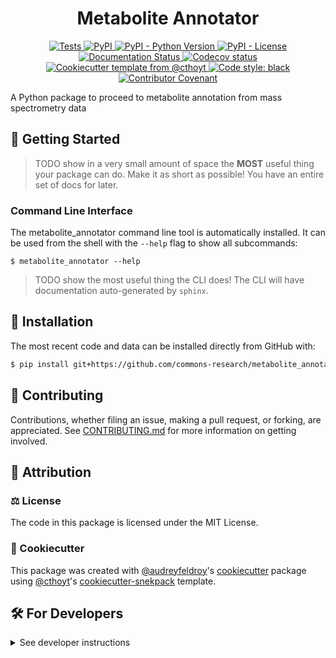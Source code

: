 <!--
<p align="center">
  <img src="https://github.com/commons-research/metabolite_annotator/raw/main/docs/source/logo.png" height="150">
</p>
-->

<h1 align="center">
  Metabolite Annotator
</h1>

<p align="center">
    <a href="https://github.com/commons-research/metabolite_annotator/actions/workflows/tests.yml">
        <img alt="Tests" src="https://github.com/commons-research/metabolite_annotator/workflows/tests.yml/badge.svg" />
    </a>
    <a href="https://pypi.org/project/metabolite_annotator">
        <img alt="PyPI" src="https://img.shields.io/pypi/v/metabolite_annotator" />
    </a>
    <a href="https://pypi.org/project/metabolite_annotator">
        <img alt="PyPI - Python Version" src="https://img.shields.io/pypi/pyversions/metabolite_annotator" />
    </a>
    <a href="https://github.com/commons-research/metabolite_annotator/blob/main/LICENSE">
        <img alt="PyPI - License" src="https://img.shields.io/pypi/l/metabolite_annotator" />
    </a>
    <a href='https://metabolite_annotator.readthedocs.io/en/latest/?badge=latest'>
        <img src='https://readthedocs.org/projects/metabolite_annotator/badge/?version=latest' alt='Documentation Status' />
    </a>
    <a href="https://codecov.io/gh/commons-research/metabolite_annotator/branch/main">
        <img src="https://codecov.io/gh/commons-research/metabolite_annotator/branch/main/graph/badge.svg" alt="Codecov status" />
    </a>  
    <a href="https://github.com/cthoyt/cookiecutter-python-package">
        <img alt="Cookiecutter template from @cthoyt" src="https://img.shields.io/badge/Cookiecutter-snekpack-blue" /> 
    </a>
    <a href='https://github.com/psf/black'>
        <img src='https://img.shields.io/badge/code%20style-black-000000.svg' alt='Code style: black' />
    </a>
    <a href="https://github.com/commons-research/metabolite_annotator/blob/main/.github/CODE_OF_CONDUCT.md">
        <img src="https://img.shields.io/badge/Contributor%20Covenant-2.1-4baaaa.svg" alt="Contributor Covenant"/>
    </a>
</p>

A Python package to proceed to metabolite annotation from mass spectrometry data

## 💪 Getting Started

> TODO show in a very small amount of space the **MOST** useful thing your package can do.
> Make it as short as possible! You have an entire set of docs for later.

### Command Line Interface

The metabolite_annotator command line tool is automatically installed. It can
be used from the shell with the `--help` flag to show all subcommands:

```shell
$ metabolite_annotator --help
```

> TODO show the most useful thing the CLI does! The CLI will have documentation auto-generated
> by `sphinx`.

## 🚀 Installation

<!-- Uncomment this section after your first ``tox -e finish``
The most recent release can be installed from
[PyPI](https://pypi.org/project/metabolite_annotator/) with:

```shell
$ pip install metabolite_annotator
```
-->

The most recent code and data can be installed directly from GitHub with:

```bash
$ pip install git+https://github.com/commons-research/metabolite_annotator.git
```

## 👐 Contributing

Contributions, whether filing an issue, making a pull request, or forking, are appreciated. See
[CONTRIBUTING.md](https://github.com/commons-research/metabolite_annotator/blob/master/.github/CONTRIBUTING.md) for more information on getting involved.

## 👋 Attribution

### ⚖️ License

The code in this package is licensed under the MIT License.

<!--
### 📖 Citation

Citation goes here!
-->

<!--
### 🎁 Support

This project has been supported by the following organizations (in alphabetical order):

- [Harvard Program in Therapeutic Science - Laboratory of Systems Pharmacology](https://hits.harvard.edu/the-program/laboratory-of-systems-pharmacology/)

-->

<!--
### 💰 Funding

This project has been supported by the following grants:

| Funding Body                                             | Program                                                                                                                       | Grant           |
|----------------------------------------------------------|-------------------------------------------------------------------------------------------------------------------------------|-----------------|
| DARPA                                                    | [Automating Scientific Knowledge Extraction (ASKE)](https://www.darpa.mil/program/automating-scientific-knowledge-extraction) | HR00111990009   |
-->

### 🍪 Cookiecutter

This package was created with [@audreyfeldroy](https://github.com/audreyfeldroy)'s
[cookiecutter](https://github.com/cookiecutter/cookiecutter) package using [@cthoyt](https://github.com/cthoyt)'s
[cookiecutter-snekpack](https://github.com/cthoyt/cookiecutter-snekpack) template.

## 🛠️ For Developers

<details>
  <summary>See developer instructions</summary>

The final section of the README is for if you want to get involved by making a code contribution.

### Development Installation

To install in development mode, use the following:

```bash
$ git clone git+https://github.com/commons-research/metabolite_annotator.git
$ cd metabolite_annotator
$ pip install -e .
```

### 🥼 Testing

After cloning the repository and installing `tox` with `pip install tox`, the unit tests in the `tests/` folder can be
run reproducibly with:

```shell
$ tox
```

Additionally, these tests are automatically re-run with each commit in a [GitHub Action](https://github.com/commons-research/metabolite_annotator/actions?query=workflow%3ATests).

### 📖 Building the Documentation

The documentation can be built locally using the following:

```shell
$ git clone git+https://github.com/commons-research/metabolite_annotator.git
$ cd metabolite_annotator
$ tox -e docs
$ open docs/build/html/index.html
``` 

The documentation automatically installs the package as well as the `docs`
extra specified in the [`setup.cfg`](setup.cfg). `sphinx` plugins
like `texext` can be added there. Additionally, they need to be added to the
`extensions` list in [`docs/source/conf.py`](docs/source/conf.py).

### 📦 Making a Release

After installing the package in development mode and installing
`tox` with `pip install tox`, the commands for making a new release are contained within the `finish` environment
in `tox.ini`. Run the following from the shell:

```shell
$ tox -e finish
```

This script does the following:

1. Uses [Bump2Version](https://github.com/c4urself/bump2version) to switch the version number in the `setup.cfg`,
   `src/metabolite_annotator/version.py`, and [`docs/source/conf.py`](docs/source/conf.py) to not have the `-dev` suffix
2. Packages the code in both a tar archive and a wheel using [`build`](https://github.com/pypa/build)
3. Uploads to PyPI using [`twine`](https://github.com/pypa/twine). Be sure to have a `.pypirc` file configured to avoid the need for manual input at this
   step
4. Push to GitHub. You'll need to make a release going with the commit where the version was bumped.
5. Bump the version to the next patch. If you made big changes and want to bump the version by minor, you can
   use `tox -e bumpversion -- minor` after.
</details>
